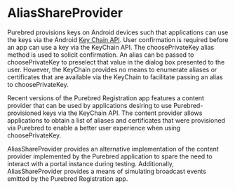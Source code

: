 # AliasShareProvider

Purebred provisions keys on Android devices such that applications can use the keys via the Android [Key Chain API](https://developer.android.com/reference/android/security/KeyChain). User confirmation is required before an app can use a key via the KeyChain API. The choosePrivateKey alias method is used to solicit confirmation. An alias can be passed to choosePrivateKey to preselect that value in the dialog box presented to the user. However, the KeyChain provides no means to enumerate aliases or certificates that are available via the KeyChain to facilitate passing an alias to choosePrivateKey. 

Recent versions of the Purebred Registration app features a content provider that can be used by applications desiring to use Purebred-provisioned keys via the KeyChain API. The content provider allows applications to obtain a list of aliases and certificates that were provisioned via Purebred to enable a better user experience when using choosePrivateKey.

AliasShareProvider provides an alternative implementation of the content provider implemented by the Purebred application to spare the need to interact with a portal instance during testing. Additionally, AliasShareProvider provides a means of simulating broadcast events emitted by the Purebred Registration app. 
